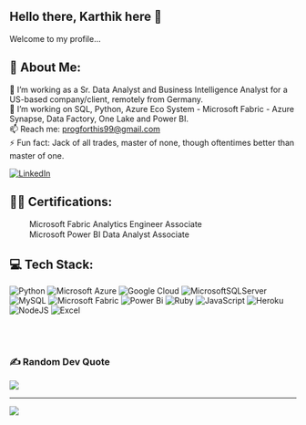 ## Hello there, Karthik here 👋
Welcome to my profile...

## 💫 About Me:
🔭 I’m working as a Sr. Data Analyst and Business Intelligence Analyst for a US-based company/client, remotely from Germany.<br>🌱 I’m working on SQL, Python, Azure Eco System - Microsoft Fabric - Azure Synapse, Data Factory, One Lake and Power BI. <br>📫 Reach me: progforthis99@gmail.com<br>⚡ Fun fact: Jack of all trades, master of none, though oftentimes better than master of one.


[![LinkedIn](https://img.shields.io/badge/LinkedIn-%230077B5.svg?logo=linkedin&logoColor=white)](https://linkedin.com/in/https://www.linkedin.com/in/karthikskaranam/) 

## 👨‍💻 Certifications:

&nbsp;&nbsp;&nbsp;<img height="15" src="https://user-images.githubusercontent.com/25181517/186884150-05e9ff6d-340e-4802-9533-2c3f02363ee3.png"> &nbsp;Microsoft Fabric Analytics Engineer Associate<br>
&nbsp;&nbsp;&nbsp;<img height="15" src="https://user-images.githubusercontent.com/25181517/186884150-05e9ff6d-340e-4802-9533-2c3f02363ee3.png"> &nbsp;Microsoft Power BI Data Analyst Associate



## 💻 Tech Stack:
![Python](https://img.shields.io/badge/python-3670A0?style=for-the-badge&logo=python&logoColor=ffdd54) 
![Microsoft Azure](https://img.shields.io/badge/microsoft%20azure-0089D6?style=for-the-badge&logo=microsoft-azure&logoColor=white) 
![Google Cloud](https://img.shields.io/badge/GoogleCloud-%234285F4.svg?style=for-the-badge&logo=google-cloud&logoColor=white) 
![MicrosoftSQLServer](https://img.shields.io/badge/Microsoft%20SQL%20Server-CC2927?style=for-the-badge&logo=microsoft%20sql%20server&logoColor=white) 
![MySQL](https://img.shields.io/badge/mysql-4479A1.svg?style=for-the-badge&logo=mysql&logoColor=white) 
![Microsoft Fabric](https://img.shields.io/badge/Microsoft%20Fabric-4eb8a0?style=for-the-badge&logo&logoColor=ffdd54)
![Power Bi](https://img.shields.io/badge/power_bi-F2C811?style=for-the-badge&logo=powerbi&logoColor=black) 
![Ruby](https://img.shields.io/badge/ruby-%23CC342D.svg?style=for-the-badge&logo=ruby&logoColor=white) 
![JavaScript](https://img.shields.io/badge/javascript-%23323330.svg?style=for-the-badge&logo=javascript&logoColor=%23F7DF1E) 
![Heroku](https://img.shields.io/badge/heroku-%23430098.svg?style=for-the-badge&logo=heroku&logoColor=white) 
![NodeJS](https://img.shields.io/badge/node.js-6DA55F?style=for-the-badge&logo=node.js&logoColor=white) 
![Excel](https://img.shields.io/badge/Microsoft_Excel-217346?style=for-the-badge&logo=microsoft-excel&logoColor=white) 

<br><br>
### ✍️ Random Dev Quote
![](https://quotes-github-readme.vercel.app/api?type=horizontal&theme=radical)

---
[![](https://visitcount.itsvg.in/api?id=t17sk18&icon=0&color=0)](https://visitcount.itsvg.in)

<!-- Proudly created with GPRM ( https://gprm.itsvg.in ) -->

